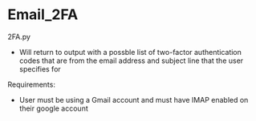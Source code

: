 # Email_2FA
2FA.py
 - Will return to output with a possble list of two-factor authentication codes that are from the email address and subject line that the user specifies for

Requirements:
 - User must be using a Gmail account and must have IMAP enabled on their google account
